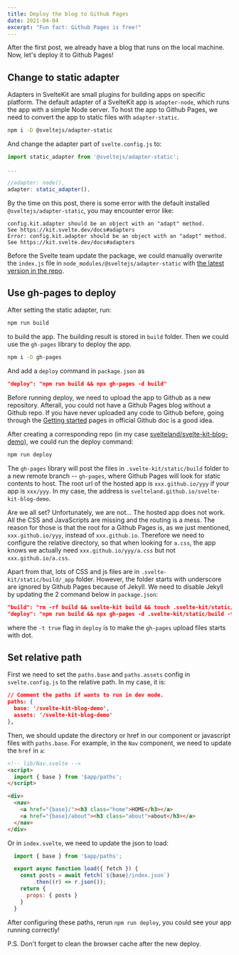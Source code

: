 ```yaml
---
title: Deploy the blog to Github Pages
date: 2021-04-04
excerpt: "Fun fact: Github Pages is free!"
---
```


After the first post, we already have a blog that runs on the local machine. Now, let's deploy it to Github Pages!

## Change to static adapter

Adapters in SvelteKit are small plugins for building apps on specific platform. The default adapter of a SvelteKit app is `adapter-node`, which runs the app with a simple Node server. To host the app to Github Pages, we need to convert the app to static files with `adapter-static`.

```bash
npm i -D @sveltejs/adapter-static
```

And change the adapter part of `svelte.config.js` to:

```js
import static_adapter from '@sveltejs/adapter-static';

...

//adapter: node(),
adapter: static_adapter(),
```

By the time on this post, there is some error with the default installed `@sveltejs/adapter-static`, you may encounter error like:

```
config.kit.adapter should be an object with an "adapt" method.
See https://kit.svelte.dev/docs#adapters
Error: config.kit.adapter should be an object with an "adapt" method.
See https://kit.svelte.dev/docs#adapters
```

Before the Svelte team update the package, we could manually overwrite the `index.js` file in `node_modules/@sveltejs/adapter-static` with [the latest version in the repo](https://github.com/sveltejs/kit/tree/master/packages/adapter-static).

## Use gh-pages to deploy

After setting the static adapter, run:

```bash
npm run build
```

to build the app. The building result is stored in `build` folder. Then we could use the `gh-pages` library to deploy the app.

```bash
npm i -D gh-pages
```

And add a `deploy` command in `package.json` as

```json
"deploy": "npm run build && npx gh-pages -d build"
```

Before running deploy, we need to upload the app to Github as a new repository. Afterall, you could not have a Github Pages blog without a Github repo. If you have never uploaded any code to Github before, going through the [Getting started](https://docs.github.com/en/github/getting-started-with-github) pages in official Github doc is a good idea.

After creating a corresponding repo (in my case [svelteland/svelte-kit-blog-demo](https://github.com/svelteland/svelte-kit-blog-demo)), we could run the deploy command:

```bash
npm run deploy
```

The `gh-pages` library will post the files in `.svelte-kit/static/build` folder to a new remote branch -- `gh-pages`, where Github Pages will look for static contents to host. The root url of the hosted app is `xxx.github.io/yyy` if your app is `xxx/yyy`. In my case, the address is `svelteland.github.io/svelte-kit-blog-demo`.

Are we all set? Unfortunately, we are not... The hosted app does not work. All the CSS and JavaScripts are missing and  the routing is a mess. The reason for those is that the root for a Github Pages is, as we just mentioned, `xxx.github.io/yyy`, instead of `xxx.github.io`. Therefore we need to configure the relative directory, so that when looking for `a.css`, the app knows we actually need `xxx.github.io/yyy/a.css` but not `xxx.github.io/a.css`.

Apart from that, lots of CSS and js files are in `.svelte-kit/static/build/_app` folder. However, the folder starts with underscore are ignored by Github Pages because of Jekyll. We need to disable Jekyll by updating the 2 command below in `package.json`:

```json
"build": "rm -rf build && svelte-kit build && touch .svelte-kit/static/build/.nojekyll",
"deploy": "npm run build && npx gh-pages -d .svelte-kit/static/build -t true"
```

where the `-t true` flag in `deploy` is to make the `gh-pages` upload files starts with dot.

## Set relative path

First we need to set the `paths.base` and `paths.assets` config in `svelte.config.js` to the relative path. In my case, it is:

``` json
// Comment the paths if wants to run in dev mode.
paths: {
  base: '/svelte-kit-blog-demo',
  assets: '/svelte-kit-blog-demo'
},
```

Then, we should update the directory or href in our component or javascript files with `paths.base`. For example, in the `Nav` component, we need to update the `href` in `a`:

```html
<!-- lib/Nav.svelte -->
<script>
  import { base } from '$app/paths';
</script>

<div>
  <nav>
    <a href="{base}/"><h3 class="home">HOME</h3></a>
    <a href="{base}/about"><h3 class="about">about</h3></a>
  </nav>
</div>
```

Or in `index.svelte`, we need to update the json to load:

```js
  import { base } from '$app/paths';

  export async function load({ fetch }) {
    const posts = await fetch(`${base}/index.json`)
        .then((r) => r.json());
    return {
      props: { posts }
    }
  }
```

After configuring these paths, rerun `npm run deploy`, you could see your app running correctly!

P.S. Don't forget to clean the browser cache after the new deploy.